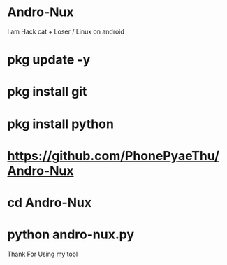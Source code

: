 # Andro-Nux
I am Hack cat + Loser / Linux on android

# pkg update -y

# pkg install git

# pkg install python

# https://github.com/PhonePyaeThu/Andro-Nux

# cd Andro-Nux

# python andro-nux.py

Thank For Using my tool
